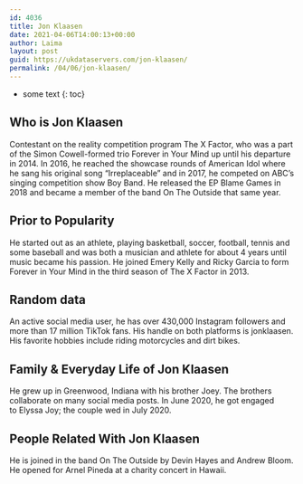 ```yaml
---
id: 4036
title: Jon Klaasen
date: 2021-04-06T14:00:13+00:00
author: Laima
layout: post
guid: https://ukdataservers.com/jon-klaasen/
permalink: /04/06/jon-klaasen/
---
```


* some text
{: toc}


## Who is Jon Klaasen
                  
                  
                  
Contestant on the reality competition program The X Factor, who was a part of the Simon Cowell-formed trio Forever in Your Mind up until his departure in 2014. In 2016, he reached the showcase rounds of American Idol where he sang his original song &#8220;Irreplaceable&#8221; and in 2017, he competed on ABC&#8217;s singing competition show Boy Band. He released the EP Blame Games in 2018 and became a member of the band On The Outside that same year. 
                  
              
            
              
            
                
                
                
## Prior to Popularity
                  
                  
                  
He started out as an athlete, playing basketball, soccer, football, tennis and some baseball and was both a musician and athlete for about 4 years until music became his passion. He joined Emery Kelly and Ricky Garcia to form Forever in Your Mind in the third season of The X Factor in 2013. 
                  
              
            
              
            
                
                
                
## Random data
                  
                  
                  
An active social media user, he has over 430,000 Instagram followers and more than 17 million TikTok fans. His handle on both platforms is jonklaasen. His favorite hobbies include riding motorcycles and dirt bikes. 
                  
              
            
              
            
                
                
                
## Family & Everyday Life of Jon Klaasen
                  
                  
                  
He grew up in Greenwood, Indiana with his brother Joey. The brothers collaborate on many social media posts. In June 2020, he got engaged to Elyssa Joy; the couple wed in July 2020.
                  
              
            
              
            
                
                
                
## People Related With Jon Klaasen
                  
                  
                  
He is joined in the band On The Outside by Devin Hayes and Andrew Bloom. He opened for Arnel Pineda at a charity concert in Hawaii. 
                  
              
            
              
            
                
              
            
              
              
            
            
              
            
          
          
          